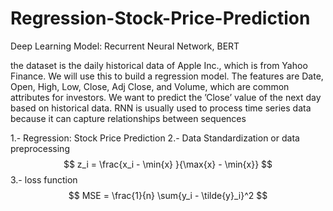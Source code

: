 # Regression-Stock-Price-Prediction
Deep Learning Model: Recurrent Neural Network, BERT

the dataset is the daily historical data of Apple Inc., which is from 
Yahoo Finance. We will use this to build a regression model. The features are Date, 
Open, High, Low, Close, Adj Close, and Volume, which are common attributes for 
investors. We want to predict the ’Close’ value of the next day based on historical 
data. RNN is usually used to process time series data because it can capture 
relationships between sequences


1.- Regression: Stock Price Prediction
2.- Data Standardization or data preprocessing
  $$ 
  z_i = \frac{x_i - \min{x} }{\max{x} - \min{x}} 
  $$
3.- loss function 
  $$ 
  MSE = \frac{1}{n} \sum{y_i - \tilde{y}_i}^2 
  $$
